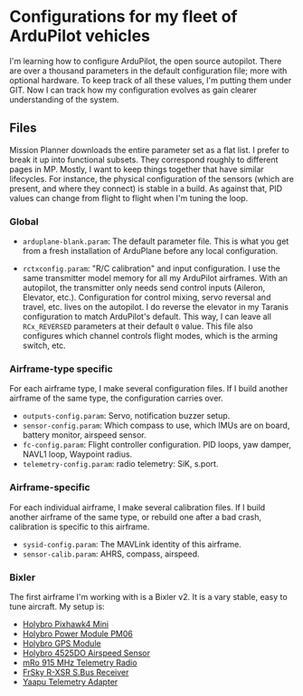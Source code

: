 # Configurations for my fleet of ArduPilot vehicles

I'm learning how to configure ArduPilot, the open source autopilot.
There are over a thousand parameters in the default configuration file; more with optional hardware.
To keep track of all these values, I'm putting them under GIT.
Now I can track how my configuration evolves as gain clearer understanding of the system.

## Files

Mission Planner downloads the entire parameter set as a flat list.
I prefer to break it up into functional subsets.
They correspond roughly to different pages in MP.
Mostly, I want to keep things together that have similar lifecycles.
For instance, the physical configuration of the sensors (which are present, and where they connect) is stable in a build.
As against that, PID values can change from flight to flight when I'm tuning the loop.

### Global

* `arduplane-blank.param`: The default parameter file. This is what you get from a fresh installation of ArduPlane before any local configuration.

* `rctxconfig.param`: "R/C calibration" and input configuration. I use the same transmitter model memory for all my ArduPilot airframes. With an autopilot, the transmitter only needs send control inputs (Aileron, Elevator, etc.). Configuration for control mixing, servo reversal and travel, etc. lives on the autopilot. I do reverse the elevator in my Taranis configuration to match ArduPilot's default. This way, I can leave all `RCx_REVERSED` parameters at their default `0` value. This file also configures which channel controls flight modes, which is the arming switch, etc.

### Airframe-type specific

For each airframe type, I make several configuration files.
If I build another airframe of the same type, the configuration carries over.

* `outputs-config.param`: Servo, notification buzzer setup.
* `sensor-config.param`: Which compass to use, which IMUs are on board, battery monitor, airspeed sensor.
* `fc-config.param`: Flight controller configuration. PID loops, yaw damper, NAVL1 loop, Waypoint radius.
* `telemetry-config.param`: radio telemetry: SiK, s.port.

### Airframe-specific

For each individual airframe, I make several calibration files.
If I build another airframe of the same type, or rebuild one after a bad crash, calibration is specific to this airframe.

* `sysid-config.param`: The MAVLink identity of this airframe.
* `sensor-calib.param`: AHRS, compass, airspeed.

### Bixler

The first airframe I'm working with is a Bixler v2.
It is a vary stable, easy to tune aircraft.
My setup is:

* [Holybro Pixhawk4 Mini](http://www.holybro.com/product/pixhawk4-mini/)
* [Holybro Power Module PM06](http://www.holybro.com/product/micro-power-module-pm06/)
* [Holybro GPS Module](http://www.holybro.com/product/pixhawk-4-gps-module/)
* [Holybro 4525DO Airspeed Sensor](http://www.holybro.com/product/digital-air-speed-sensor/)
* [mRo 915 MHz Telemetry Radio](https://store.mrobotics.io/mRo-SiK-Telemetry-Radio-V2-915Mhz-p/mro-sikv2.htm)
* [FrSky R-XSR S.Bus Receiver](https://www.frsky-rc.com/product/r-xsr/)
* [Yaapu Telemetry Adapter](https://www.amazon.com/Telemetry-Converter-Pixhawk-Taranis-Receiver/dp/B07KJFWTCB)

<!--  LocalWords:  arduplane ArduPlane Airframe airframe
 -->
